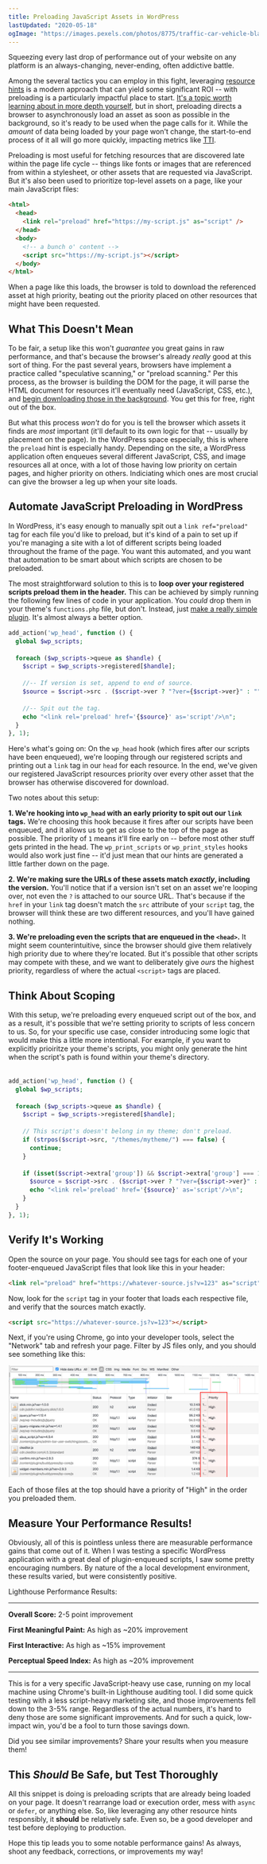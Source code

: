 ```yaml
---
title: Preloading JavaScript Assets in WordPress
lastUpdated: "2020-05-18"
ogImage: "https://images.pexels.com/photos/8775/traffic-car-vehicle-black.jpg"
---
```


Squeezing every last drop of performance out of your website on any platform is an always-changing, never-ending, often addictive battle.

Among the several tactics you can employ in this fight, leveraging [resource hints](https://www.w3.org/TR/resource-hints) is a modern approach that can yield some significant ROI -- with preloading is a particularly impactful place to start. [It's a topic worth learning about in more depth yourself](https://www.smashingmagazine.com/2016/02/preload-what-is-it-good-for/), but in short, preloading directs a browser to asynchronously load an asset as soon as possible in the background, so it's ready to be used when the page calls for it. While the _amount_ of data being loaded by your page won't change, the start-to-end process of it all will go more quickly, impacting metrics like [TTI](https://web.dev/interactive/).

Preloading is most useful for fetching resources that are discovered late within the page life cycle -- things like fonts or images that are referenced from within a stylesheet, or other assets that are requested via JavaScript. But it's also been used to prioritize top-level assets on a page, like your main JavaScript files:

```html
<html>
  <head>
    <link rel="preload" href="https://my-script.js" as="script" />
  </head>
  <body>
    <!-- a bunch o' content -->
    <script src="https://my-script.js"></script>
  </body>
</html>
```

When a page like this loads, the browser is told to download the referenced asset at high priority, beating out the priority placed on other resources that might have been requested.

## What This Doesn't Mean

To be fair, a setup like this won't _guarantee_ you great gains in raw performance, and that's because the browser's already _really_ good at this sort of thing. For the past several years, browsers have implement a practice called "speculative scanning," or "preload scanning." Per this process, as the browser is building the DOM for the page, it will parse the HTML document for resources it'll eventually need (JavaScript, CSS, etc.), and [begin downloading those in the background](https://hacks.mozilla.org/2017/09/building-the-dom-faster-speculative-parsing-async-defer-and-preload/). You get this for free, right out of the box.

But what this process _won't_ do for you is tell the browser which assets it finds are _most_ important (it'll default to its own logic for that -- usually by placement on the page). In the WordPress space especially, this is where the `preload` hint is especially handy. Depending on the site, a WordPress application often enqueues several different JavaScript, CSS, and image resources all at once, with a lot of those having low priority on certain pages, and higher priority on others. Indiciating which ones are most crucial can give the browser a leg up when your site loads.

## Automate JavaScript Preloading in WordPress

In WordPress, it's easy enough to manually spit out a `link ref="preload"` tag for each file you'd like to preload, but it's kind of a pain to set up if you're managing a site with a lot of different scripts being loaded throughout the frame of the page. You want this automated, and you want that automation to be smart about which scripts are chosen to be preloaded.

The most straightforward solution to this is to **loop over your registered scripts preload them in the header.** This can be achieved by simply running the following few lines of code in your application. You _could_ drop them in your theme's `functions.php` file, but don't. Instead, just [make a really simple plugin](https://macarthur.me/posts/creating-the-simplest-wordpress-plugin). It's almost always a better option.

```php
add_action('wp_head', function () {
  global $wp_scripts;

  foreach ($wp_scripts->queue as $handle) {
    $script = $wp_scripts->registered[$handle];

    //-- If version is set, append to end of source.
    $source = $script->src . ($script->ver ? "?ver={$script->ver}" : "");

    //-- Spit out the tag.
    echo "<link rel='preload' href='{$source}' as='script'/>\n";
  }
}, 1);
```

Here's what's going on: On the `wp_head` hook (which fires after our scripts have been enqueued), we're looping through our registered scripts and printing out a `link` tag in our `head` for each resource. In the end, we've given our registered JavaScript resources priority over every other asset that the browser has otherwise discovered for download.

Two notes about this setup:

**1. We're hooking into `wp_head` with an early priority to spit out our `link` tags.** We're choosing this hook because it fires after our scripts have been enqueued, and it allows us to get as close to the top of the page as possible. The priority of `1` means it'll fire early on -- before most other stuff gets printed in the head. The `wp_print_scripts` or `wp_print_styles` hooks would also work just fine -- it'd just mean that our hints are generated a little farther down on the page.

**2. We're making sure the URLs of these assets match _exactly_, including the version.** You'll notice that if a version isn't set on an asset we're looping over, not even the `?` is attached to our source URL. That's because if the `href` in your `link` tag doesn't match the `src` attribute of your `script` tag, the browser will think these are two different resources, and you'll have gained nothing.

**3. We're preloading even the scripts that are enqueued in the `<head>`.** It might seem counterintuitive, since the browser should give them relatively high priority due to where they're located. But it's possible that other scripts may compete with these, and we want to deliberately give _ours_ the highest priority, regardless of where the actual `<script>` tags are placed.

## Think About Scoping

With this setup, we're preloading every enqueued script out of the box, and as a result, it's possible that we're setting priority to scripts of less concern to us. So, for your specific use case, consider introducing some logic that would make this a little more intentional. For example, if you want to explicitly prioiritze your theme's scripts, you might only generate the hint when the script's path is found within your theme's directory.

```php

add_action('wp_head', function () {
  global $wp_scripts;

  foreach ($wp_scripts->queue as $handle) {
    $script = $wp_scripts->registered[$handle];

    // This script's doesn't belong in my theme; don't preload.
    if (strpos($script->src, "/themes/mytheme/") === false) {
      continue;
    }

    if (isset($script->extra['group']) && $script->extra['group'] === 1) {
      $source = $script->src . ($script->ver ? "?ver={$script->ver}" : "");
      echo "<link rel='preload' href='{$source}' as='script'/>\n";
    }
  }
}, 1);
```

## Verify It's Working

Open the source on your page. You should see tags for each one of your footer-enqueued JavaScript files that look like this in your header:

```html
<link rel="preload" href="https://whatever-source.js?v=123" as="script" />
```

Now, look for the `script` tag in your footer that loads each respective file, and verify that the sources match exactly.

```html
<script src="https://whatever-source.js?v=123"></script>
```

Next, if you're using Chrome, go into your developer tools, select the "Network" tab and refresh your page. Filter by JS files only, and you should see something like this:

![Preloading in WordPress](preloading.jpg)

Each of those files at the top should have a priority of "High" in the order you preloaded them.

## Measure Your Performance Results!

Obviously, all of this is pointless unless there are measurable performance gains that come out of it. When I was testing a specific WordPress application with a great deal of plugin-enqueued scripts, I saw some pretty encouraging numbers. By nature of the a local development environment, these results varied, but were consistently positive.

Lighthouse Performance Results:

---

**Overall Score:** 2-5 point improvement

**First Meaningful Paint:** As high as ~20% improvement

**First Interactive:** As high as ~15% improvement

**Perceptual Speed Index:** As high as ~20% improvement

---

This is for a very specific JavaScript-heavy use case, running on my local machine using Chrome's built-in Lighthouse auditing tool. I did some quick testing with a less script-heavy marketing site, and those improvements fell down to the 3-5% range. Regardless of the actual numbers, it's hard to deny those are some significant improvements. And for such a quick, low-impact win, you'd be a fool to turn those savings down.

Did you see similar improvements? Share your results when you measure them!

## This _Should_ Be Safe, but Test Thoroughly

All this snippet is doing is preloading scripts that are already being loaded on your page. It doesn't rearrange load or execution order, mess with `async` or `defer`, or anything else. So, like leveraging any other resource hints responsibly, it **should** be relatively safe. Even so, be a good developer and test before deploying to production.

Hope this tip leads you to some notable performance gains! As always, shoot any feedback, corrections, or improvements my way!
